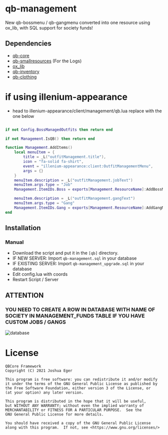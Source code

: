 # qb-management

New qb-bossmenu / qb-gangmenu converted into one resource using ox_lib, with SQL support for society funds!

## Dependencies
- [qb-core](https://github.com/qbcore-framework/qb-core)
- [qb-smallresources](https://github.com/qbcore-framework/qb-smallresources) (For the Logs)
- [ox_lib](https://github.com/overextended/ox_lib/releases)
- [qb-inventory](https://github.com/qbcore-framework/qb-inventory)
- [qb-clothing](https://github.com/qbcore-framework/qb-clothing)

# if using **illenium-appearance** 

- head to illenium-appearance/client/management/qb.lua replace with the one below

```lua

if not Config.BossManagedOutfits then return end

if not Management.IsQB() then return end

function Management.AddItems()
    local menuItem = {
        title = _L("outfitManagement.title"),
        icon = "fa-solid fa-shirt",
        event = "illenium-appearance:client:OutfitManagementMenu",
        args = {}
    }
    menuItem.description = _L("outfitManagement.jobText")
    menuItem.args.type = "Job"
    Management.ItemIDs.Boss = exports[Management.ResourceName]:AddBossMenuItem(menuItem)

    menuItem.description = _L("outfitManagement.gangText")
    menuItem.args.type = "Gang"
    Management.ItemIDs.Gang = exports[Management.ResourceName]:AddGangMenuItem(menuItem)
end

```

## Installation
### Manual
- Download the script and put it in the `[qb]` directory.
- IF NEW SERVER: Import `qb-management.sql` in your database
- IF EXISTING SERVER: Import `qb-management_upgrade.sql` in your database
- Edit config.lua with coords
- Restart Script / Server

## ATTENTION
### YOU NEED TO CREATE A ROW IN DATABASE WITH NAME OF SOCIETY IN MANAGEMENT_FUNDS TABLE IF YOU HAVE CUSTOM JOBS / GANGS
![database](https://i.imgur.com/6cd3NLU.png)

# License

    QBCore Framework
    Copyright (C) 2021 Joshua Eger

    This program is free software: you can redistribute it and/or modify
    it under the terms of the GNU General Public License as published by
    the Free Software Foundation, either version 3 of the License, or
    (at your option) any later version.

    This program is distributed in the hope that it will be useful,
    but WITHOUT ANY WARRANTY; without even the implied warranty of
    MERCHANTABILITY or FITNESS FOR A PARTICULAR PURPOSE.  See the
    GNU General Public License for more details.

    You should have received a copy of the GNU General Public License
    along with this program.  If not, see <https://www.gnu.org/licenses/>

